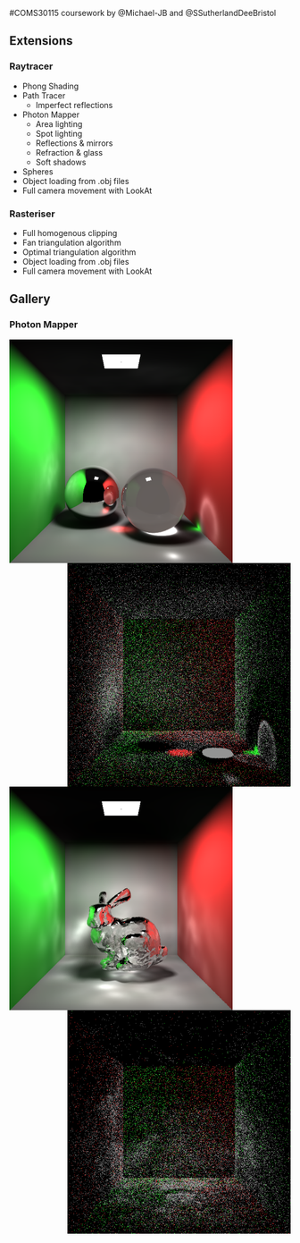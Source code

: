 #COMS30115 coursework by @Michael-JB and @SSutherlandDeeBristol

## Extensions

### Raytracer
* Phong Shading
* Path Tracer
    * Imperfect reflections
* Photon Mapper
    * Area lighting
    * Spot lighting
    * Reflections & mirrors
    * Refraction & glass
    * Soft shadows
* Spheres
* Object loading from .obj files
* Full camera movement with LookAt

### Rasteriser
* Full homogenous clipping
* Fan triangulation algorithm
* Optimal triangulation algorithm
* Object loading from .obj files
* Full camera movement with LookAt

## Gallery

### Photon Mapper
<img align="left" width="400" height="400" src="https://github.com/SSutherlandDeeBristol/computer-graphics-cw/blob/master/submission/images/raytracer/photon%20mapper/photon3.png"></img>

<img align="right" width="400" height="400" src="https://github.com/SSutherlandDeeBristol/computer-graphics-cw/blob/master/submission/images/raytracer/photon%20mapper/photonmap3.png"></img>

<br/><br/>

<img align="left" width="400" height="400" src="https://github.com/SSutherlandDeeBristol/computer-graphics-cw/blob/master/submission/images/raytracer/photon%20mapper/photon2.png"></img>

<img align="right" width="400" height="400" src="https://github.com/SSutherlandDeeBristol/computer-graphics-cw/blob/master/submission/images/raytracer/photon%20mapper/photonmap2.png"></img>